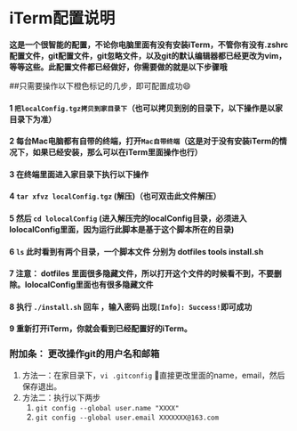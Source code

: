 iTerm配置说明
====

**这是一个很智能的配置，不论你电脑里面有没有安装iTerm，不管你有没有.zshrc配置文件，git配置文件，git忽略文件，以及git的默认编辑器都已经更改为vim，等等这些。此配置文件都已经做好，你需要做的就是以下步骤哦**

##只需要操作以下橙色标记的几步，即可配置成功😄

#### 1 `把localConfig.tgz拷贝到家目录下`（也可以拷贝到别的目录下，以下操作是以家目录下为准）
#### 2 每台Mac电脑都有自带的终端，打开`Mac自带终端`（这是对于没有安装iTerm的情况下，如果已经安装，那么可以在iTerm里面操作也行）
#### 3 在终端里面进入家目录下执行以下操作
#### 4 `tar xfvz localConfig.tgz` (解压)（也可双击此文件解压）
#### 5 然后 `cd lolocalConfig` (进入解压完的localConfig目录，必须进入lolocalConfig里面，因为运行此脚本是基于这个脚本所在的目录)
#### 6 `ls`  此时看到有两个目录，一个脚本文件 分别为 dotfiles		tools install.sh 
#### 7 注意： dotfiles 里面很多隐藏文件，所以打开这个文件的时候看不到，不要删除。lolocalConfig里面也有很多隐藏文件
#### 8 执行 `./install.sh` 回车 ，输入密码 出现`[Info]: Success!`即可成功
#### 9 重新打开iTerm，你就会看到已经配置好的iTerm。


### **附加条：** 更改操作git的用户名和邮箱
1. 方法一：在家目录下，`vi .gitconfig` 直接更改里面的name，email，然后保存退出。
2. 方法二：执行以下两步
    1. `git config --global user.name "XXXX"`
    2. `git config --global user.email XXXXXXX@163.com`